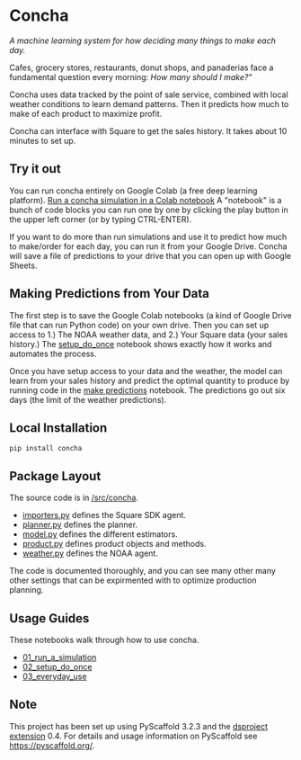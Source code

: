 # Concha

_A machine learning system for how deciding many things to make each day._

Cafes, grocery stores, restaurants, donut shops, and panaderias face a fundamental
 question every morning: _How many should I make?"_
 
 Concha uses data tracked by the point of sale service,
   combined with local weather conditions to learn demand patterns.
   Then it predicts how much to make of each product to maximize profit.
   
Concha can interface with Square to get the sales history. It takes about 10 minutes to set up.
   
## Try it out

You can run concha entirely on Google Colab (a free deep learning platform).
[Run a concha simulation in a Colab notebook](https://colab.research.google.com/github/Ready4theCrush/concha/blob/master/notebooks/01_run_a_simulation.ipynb) A "notebook" is a bunch of code blocks you can run one by one by clicking the play button in the upper left corner (or by typing CTRL-ENTER).

If you want to do more than run simulations and use it to predict how much to make/order for each day, you can run it from your Google Drive. Concha will save a file of predictions to your drive that you can open up with Google Sheets.

## Making Predictions from Your Data

The first step is to save the Google Colab notebooks (a kind of Google Drive file that can run Python code) on your own drive. Then you can set up access to 1.) The NOAA weather data, and 2.) Your Square data (your sales history.) The [setup_do_once](https://colab.research.google.com/github/Ready4theCrush/concha/blob/master/notebooks/02_setup_do_once.ipynb) notebook shows exactly how it works and automates the process.

Once you have setup access to your data and the weather, the model can learn from your sales history and predict the optimal quantity to produce by running code in the [make predictions](https://colab.research.google.com/github/Ready4theCrush/concha/blob/master/notebooks/03_everyday_use.ipynb) notebook. The predictions go out six days (the limit of the weather predictions).
  
## Local Installation 

`pip install concha`
   
## Package Layout
The source code is in [/src/concha](/src/concha).
 - [importers.py](/src/concha/importers.py) defines the Square SDK agent.
 - [planner.py](/src/concha/planner.py) defines the planner.
 - [model.py](/src/concha/model.py) defines the different estimators.
 - [product.py](/src/concha/product.py) defines product objects and methods.
 - [weather.py](/src/concha/weather.py) defines the NOAA agent.
 
The code is documented thoroughly, and you can see many other many other 
settings that can be expirmented with to optimize production planning.

## Usage Guides
These notebooks walk through how to use concha.
 - [01_run_a_simulation](/notebooks/01_run_a_simulation.ipynb)
 - [02_setup_do_once](/notebooks/02_setup_do_once.ipynb)
 - [03_everyday_use](/notebooks/03_everyday_use.ipynb)

## Note

This project has been set up using PyScaffold 3.2.3 and the [dsproject extension] 0.4.
For details and usage information on PyScaffold see https://pyscaffold.org/.

[conda]: https://docs.conda.io/
[pre-commit]: https://pre-commit.com/
[Jupyter]: https://jupyter.org/
[nbstripout]: https://github.com/kynan/nbstripout
[Google style]: http://google.github.io/styleguide/pyguide.html#38-comments-and-docstrings
[dsproject extension]: https://github.com/pyscaffold/pyscaffoldext-dsproject
